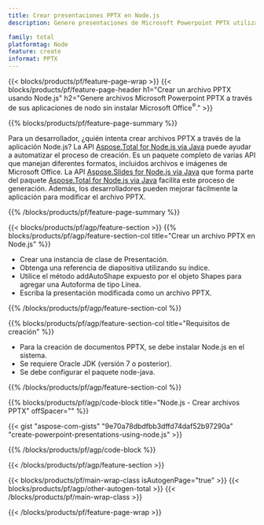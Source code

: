 ```yaml
---
title: Crear presentaciones PPTX en Node.js
description: Genere presentaciones de Microsoft Powerpoint PPTX utilizando aplicaciones Node sin utilizar Microsoft Office. 

family: total
platformtag: Node
feature: create
informat: PPTX
---
```

{{< blocks/products/pf/feature-page-wrap >}}
{{< blocks/products/pf/feature-page-header h1="Crear un archivo PPTX usando Node.js" h2="Genere archivos Microsoft Powerpoint PPTX a través de sus aplicaciones de nodo sin instalar Microsoft Office<sup>&reg;</sup>." >}}

{{% blocks/products/pf/feature-page-summary %}}

Para un desarrollador, ¿quién intenta crear archivos PPTX a través de la aplicación Node.js? La API [Aspose.Total for Node.js via Java](https://products.aspose.com/total/es/nodejs-java/) puede ayudar a automatizar el proceso de creación. Es un paquete completo de varias API que manejan diferentes formatos, incluidos archivos e imágenes de Microsoft Office. La API [Aspose.Slides for Node.js via Java](https://products.aspose.com/slides/es/nodejs-java/) que forma parte del paquete [Aspose.Total for Node.js via Java](https://products.aspose.com/total/es/nodejs-java/) facilita este proceso de generación. Además, los desarrolladores pueden mejorar fácilmente la aplicación para modificar el archivo PPTX. 

{{% /blocks/products/pf/feature-page-summary %}}

{{< blocks/products/pf/agp/feature-section >}}
{{% blocks/products/pf/agp/feature-section-col title="Crear un archivo PPTX en Node.js" %}}

- Crear una instancia de clase de Presentación.
- Obtenga una referencia de diapositiva utilizando su índice.
- Utilice el método addAutoShape expuesto por el objeto Shapes para agregar una Autoforma de tipo Línea.
- Escriba la presentación modificada como un archivo PPTX.

{{% /blocks/products/pf/agp/feature-section-col %}}

{{% blocks/products/pf/agp/feature-section-col title="Requisitos de creación" %}}

- Para la creación de documentos PPTX, se debe instalar Node.js en el sistema.
- Se requiere Oracle JDK (versión 7 o posterior).
- Se debe configurar el paquete node-java.

{{% /blocks/products/pf/agp/feature-section-col %}}

{{% blocks/products/pf/agp/code-block title="Node.js - Crear archivos PPTX" offSpacer="" %}}

{{< gist "aspose-com-gists" "9e70a78dbdfbb3dffd74daf52b97290a" "create-powerpoint-presentations-using-node.js" >}}

{{% /blocks/products/pf/agp/code-block %}}

{{< /blocks/products/pf/agp/feature-section >}}

{{< blocks/products/pf/main-wrap-class isAutogenPage="true" >}}
{{< blocks/products/pf/agp/other-autogen-total >}}
{{< /blocks/products/pf/main-wrap-class >}}

{{< /blocks/products/pf/feature-page-wrap >}}